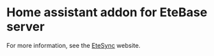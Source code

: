 # Home assistant addon for EteBase server

For more information, see the [EteSync](https://etesync.com) website.
